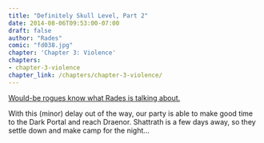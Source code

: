 ```yaml
---
title: "Definitely Skull Level, Part 2"
date: 2014-08-06T09:53:00-07:00
draft: false
author: "Rades"
comic: "fd038.jpg"
chapter: 'Chapter 3: Violence'
chapters:
- chapter-3-violence
chapter_link: /chapters/chapter-3-violence/
---
```


[Would-be rogues know what Rades is talking about.](http://www.wowhead.com/item=7997/red-defias-mask)


With this (minor) delay out of the way, our party is able to make good time to the Dark Portal and reach Draenor. Shattrath is a few days away, so they settle down and make camp for the night…

